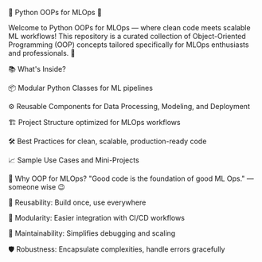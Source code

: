 🐍 Python OOPs for MLOps 🚀

Welcome to Python OOPs for MLOps — where clean code meets scalable ML workflows!
This repository is a curated collection of Object-Oriented Programming (OOP) concepts tailored specifically for MLOps enthusiasts and professionals. 🎯

📚 What's Inside?

📦 Modular Python Classes for ML pipelines

⚙️ Reusable Components for Data Processing, Modeling, and Deployment

🏗️ Project Structure optimized for MLOps workflows

🛠️ Best Practices for clean, scalable, production-ready code

📈 Sample Use Cases and Mini-Projects

🧠 Why OOP for MLOps?
"Good code is the foundation of good ML Ops." — someone wise 😉

🔄 Reusability: Build once, use everywhere

🧩 Modularity: Easier integration with CI/CD workflows

🧹 Maintainability: Simplifies debugging and scaling

🛡️ Robustness: Encapsulate complexities, handle errors gracefully




